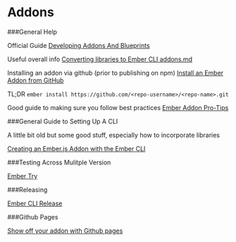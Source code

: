 # Addons

###General Help

Official Guide
[Developing Addons And Blueprints](http://ember-cli.com/extending/#developing-addons-and-blueprints)

Useful overall info
[Converting libraries to Ember CLI addons.md](https://gist.github.com/kristianmandrup/ae3174217f68a6a51ed5)

Installing an addon via github (prior to publishing on npm)
[Install an Ember Addon from GitHub](http://benlimmer.com/2015/04/22/installing-an-ember-addon-from-github/)

TL;DR `ember install https://github.com/<repo-username>/<repo-name>.git`

Good guide to making sure you follow best practices
[Ember Addon Pro-Tips](https://gist.github.com/BrianSipple/9f8090f2e868f10c45c5e63b44bbeaa1)



###General Guide to Setting Up A CLI

A little bit old but some good stuff, especially how to incorporate libraries

[Creating an Ember.js Addon with the Ember CLI](http://johnotander.com/ember/2014/12/14/creating-an-emberjs-addon-with-the-ember-cli/)

###Testing Across Mulitple Version

[Ember Try](https://github.com/ember-cli/ember-try)

###Releasing

[Ember CLI Release](https://github.com/lytics/ember-cli-release)

###Github Pages

[Show off your addon with Github pages](http://emberup.co/host-addon-examples-through-github-pages/)

